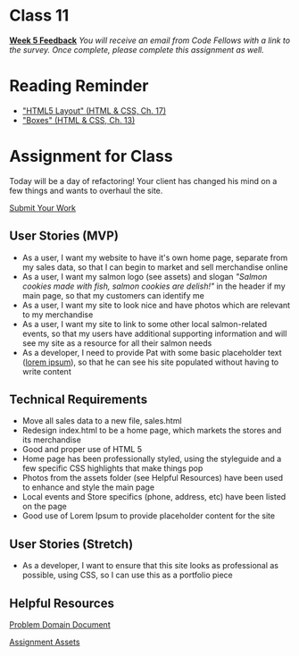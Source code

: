 # Class 11
[**Week 5 Feedback**]()
*You will receive an email from Code Fellows with a link to the survey. Once complete, please complete this assignment as well.*

# Reading Reminder
* ["HTML5 Layout" (HTML & CSS, Ch. 17)](https://canvas.instructure.com/courses/1015286/modules/items/9246714)
* ["Boxes" (HTML & CSS, Ch. 13)](https://canvas.instructure.com/courses/1015286/modules/items/9246713)

# Assignment for Class
Today will be a day of refactoring! Your client has changed his mind on a few things and wants to overhaul the site.

[Submit Your Work](https://canvas.instructure.com/courses/1015286/modules/items/9246715)

## User Stories (MVP)
- As a user, I want my website to have it's own home page, separate from my sales data, so that I can begin to market and sell merchandise online
- As a user, I want my salmon logo (see assets) and slogan *"Salmon cookies made with fish, salmon cookies are delish!"* in the header if my main page, so that my customers can identify me
- As a user, I want my site to look nice and have photos which are relevant to my merchandise
- As a user, I want my site to link to some other local salmon-related events, so that my users have additional supporting information and will see my site as a resource for all their salmon needs
- As a developer, I need to provide Pat with some basic placeholder text ([lorem ipsum](http://www.lipsum.com)), so that he can see his site populated without having to write content

## Technical Requirements
 - Move all sales data to a new file, sales.html
 - Redesign index.html to be a home page, which markets the stores and its merchandise
 - Good and proper use of HTML 5
 - Home page has been professionally styled, using the styleguide and a few specific CSS highlights that make things pop
 - Photos from the assets folder (see Helpful Resources) have been used to enhance and style the main page
 - Local events and Store specifics (phone, address, etc) have been listed on the page
 - Good use of Lorem Ipsum to provide placeholder content for the site

## User Stories (Stretch)
 - As a developer, I want to ensure that this site looks as professional as possible, using CSS, so I can use this as a portfolio piece

## Helpful Resources
[Problem Domain Document](../assets/support.md)

[Assignment Assets](../assets)
